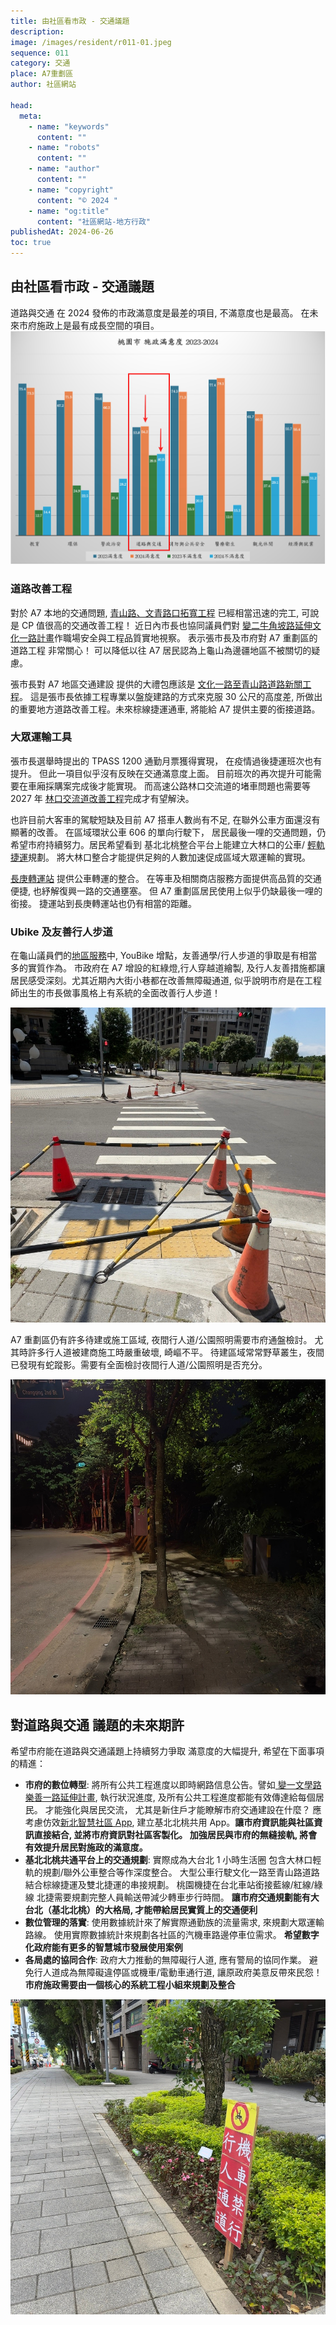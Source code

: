 ```yaml
---
title: 由社區看市政 - 交通議題
description:
image: /images/resident/r011-01.jpeg
sequence: 011
category: 交通
place: A7重劃區
author: 社區網站

head:
  meta:
    - name: "keywords"
      content: ""
    - name: "robots"
      content: ""
    - name: "author"
      content: ""
    - name: "copyright"
      content: "© 2024 "
    - name: "og:title"
      content: "社區網站-地方行政"
publishedAt: 2024-06-26
toc: true
---
```


## 由社區看市政 - 交通議題

道路與交通 在 2024 發佈的市政滿意度是最差的項目, 不滿意度也是最高。 在未來市府施政上是最有成長空間的項目。
![r011-01.jpeg](/images/resident/r011-01.jpeg)

### 道路改善工程

對於 A7 本地的交通問題, <a href="https://a7kanban14.netlify.app/construction/c39">青山路、文青路口拓寬工程</a> 已經相當迅速的完工, 可說是 CP 值很高的交通改善工程！ 近日內市長也協同議員們對 <a href="https://a7kanban14.netlify.app/construction/c14">變二牛角坡路延伸文化一路計畫</a>作職場安全與工程品質實地視察。 表示張市長及市府對 A7 重劃區的 道路工程 非常關心！ 可以降低以往 A7 居民認為上龜山為邊疆地區不被關切的疑慮。

張市長對 A7 地區交通建設 提供的大禮包應該是 <a href="https://a7kanban14.netlify.app/construction/c38">文化一路至青山路道路新關工程</a>。 這是張市長依據工程專業以盤旋建路的方式來克服 30 公尺的高度差, 所做出的重要地方道路改善工程。未來棕線捷運通車, 將能給 A7 提供主要的銜接道路。

### 大眾運輸工具

張市長選舉時提出的 TPASS 1200 通勤月票獲得實現， 在疫情過後捷運班次也有提升。 但此一項目似乎沒有反映在交通滿意度上面。
目前班次的再次提升可能需要在車廂採購案完成後才能實現。 而高速公路林口交流道的堵車問題也需要等 2027 年 <a href="https://a7kanban14.netlify.app/construction/c17">林口交流道改善工程</a>完成才有望解決。

也許目前大客車的駕駛短缺及目前 A7 搭車人數尚有不足, 在聯外公車方面還沒有顯著的改善。 在區域環狀公車 606 的單向行駛下， 居民最後一哩的交通問題，仍希望市府持續努力。居民希望看到 基北北桃整合平台上能建立大林口的公車/ <a href="https://a7kanban14.netlify.app/construction/c41">輕軌捷運</a>規劃。 將大林口整合才能提供足夠的人數加速促成區域大眾運輸的實現。

<a href="https://a7kanban15.netlify.app/transportation/transfer">長庚轉運站</a> 提供公車轉運的整合。 在等車及相關商店服務方面提供高品質的交通便捷, 也紓解復興一路的交通壅塞。 但 A7 重劃區居民使用上似乎仍缺最後一哩的銜接。 捷運站到長庚轉運站也仍有相當的距離。

### Ubike 及友善行人步道

在龜山議員們的<a href="https://a7kanban14.netlify.app/councilor/service">地區服務</a>中, YouBike 增點，友善通學/行人步道的爭取是有相當多的實質作為。 市政府在 A7 增設的紅綠燈,行人穿越道繪製, 及行人友善措施都讓居民感受深刻。尤其近期內大街小巷都在改善無障礙通道, 似乎說明市府是在工程師出生的市長做事風格上有系統的全面改善行人步道！

![r011-02.jpeg](/images/resident/r011-02.jpeg)

A7 重劃區仍有許多待建或施工區域, 夜間行人道/公園照明需要市府通盤檢討。 尤其時許多行人道被建商施工時嚴重破壞, 崎嶇不平。 待建區域常常野草叢生，夜間已發現有蛇蹤影。需要有全面檢討夜間行人道/公園照明是否充分。

![r011-04.jpeg](/images/resident/r011-04.jpeg)

## 對道路與交通 議題的未來期許

希望市府能在道路與交通議題上持續努力爭取 滿意度的大幅提升, 希望在下面事項的精進：

- **市府的數位轉型**: 將所有公共工程進度以即時網路信息公告。譬如<a href="https://a7kanban14.netlify.app/construction/c13"> 變一文學路樂善一路延伸計畫</a>, 執行狀況進度, 及所有公共工程進度都能有效傳達給每個居民。 才能強化與居民交流， 尤其是新住戶才能瞭解市府交通建設在什麼？ 應考慮仿效<a href="https://wedid.ntpc.gov.tw/Governance/Detail/RNW3LMGgvAy0">新北智慧社區 App</a>, 建立基北北桃共用 App。**讓市府資訊能與社區資訊直接結合, 並將市府資訊對社區客製化。 加強居民與市府的無縫接軌, 將會有效提升居民對施政的滿意度。**
- **基北北桃共通平台上的交通規劃**: 實際成為大台北 1 小時生活圈 包含大林口輕軌的規劃/聯外公車整合等作深度整合。 大型公車行駛文化一路至青山路道路結合棕線捷運及雙北捷運的串接規劃。 桃園機捷在台北車站銜接藍線/紅線/綠線 北捷需要規劃完整人員輸送帶減少轉車步行時間。 **讓市府交通規劃能有大台北（基北北桃）的大格局, 才能帶給居民實質上的交通便利**
- **數位管理的落實**: 使用數據統計來了解實際通勤族的流量需求, 來規劃大眾運輸路線。 使用實際數據統計來規劃各社區的汽機車路邊停車位需求。 **希望數字化政府能有更多的智慧城市發展使用案例**
- **各局處的協同合作**: 政府大力推動的無障礙行人道, 應有警局的協同作業。 避免行人道成為無障礙違停區或機車/電動車通行道, 讓原政府美意反帶來民怨！ **市府施政需要由一個核心的系統工程小組來規劃及整合**

![r011-03.jpeg](/images/resident/r011-03.jpeg)
